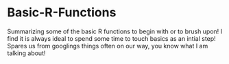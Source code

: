 # Basic-R-Functions
Summarizing some of the basic R functions to begin with or to brush upon!
I find it is always ideal to spend some time to touch basics as an intial step! 
Spares us from googlings things often on our way, you know what I am talking about!
